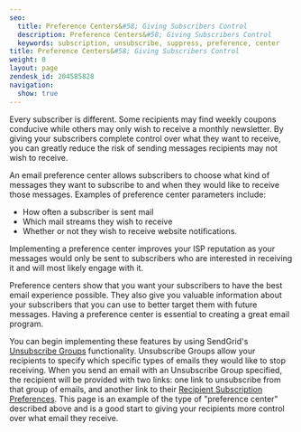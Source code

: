 ```yaml
---
seo:
  title: Preference Centers&#58; Giving Subscribers Control
  description: Preference Centers&#58; Giving Subscribers Control
  keywords: subscription, unsubscribe, suppress, preference, center
title: Preference Centers&#58; Giving Subscribers Control
weight: 0
layout: page
zendesk_id: 204585828
navigation:
  show: true
---
```


Every subscriber is different. Some recipients may find weekly coupons conducive while others may only wish to receive a monthly newsletter. By giving your subscribers complete control over what they want to receive, you can greatly reduce the risk of sending messages recipients may not wish to receive.

An email preference center allows subscribers to choose what kind of messages they want to subscribe to and when they would like to receive those messages. Examples of preference center parameters include:

* How often a subscriber is sent mail
* Which mail streams they wish to receive
* Whether or not they wish to receive website notifications.

Implementing a preference center improves your ISP reputation as your messages would only be sent to subscribers who are interested in receiving it and will most likely engage with it.

Preference centers show that you want your subscribers to have the best email experience possible. They also give you valuable information about your subscribers that you can use to better target them with future messages. Having a preference center is essential to creating a great email program.

You can begin implementing these features by using SendGrid's [Unsubscribe Groups]({{root_url}}/User_Guide/Suppressions/advanced_suppression_manager.html) functionality. Unsubscribe Groups allow your recipients to specify which specific types of emails they would like to stop receiving. When you send an email with an Unsubscribe Group specified, the recipient will be provided with two links: one link to unsubscribe from that group of emails, and another link to their [Recipient Subscription Preferences]({{root_url}}/User_Guide/Suppressions/recipient_subscription_preferences.html). This page is an example of the type of "preference center" described above and is a good start to giving your recipients more control over what email they receive.
